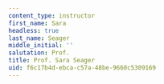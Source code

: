```yaml
---
content_type: instructor
first_name: Sara
headless: true
last_name: Seager
middle_initial: ''
salutation: Prof.
title: Prof. Sara Seager
uid: f6c17b4d-ebca-c57a-48be-9660c5309169
---
```

